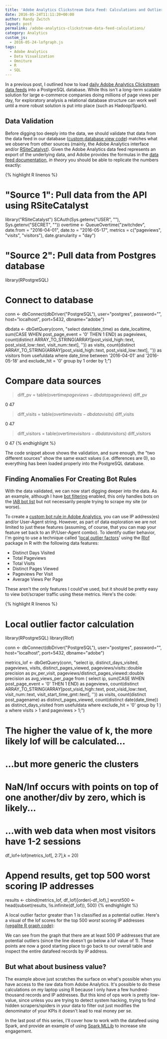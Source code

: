 ```yaml
---
title: 'Adobe Analytics Clickstream Data Feed: Calculations and Outlier Analysis'
date: 2016-05-24T11:11:20+00:00
author: Randy Zwitch
layout: post
permalink: /adobe-analytics-clickstream-data-feed-calculations/
category: Analytics
custom_js:
  - 2016-05-24-lofgraph.js
tags:
  - Adobe Analytics
  - Data Visualization
  - Omniture
  - R
  - SQL
---
```

In a previous post, I outlined how to load [daily Adobe Analytics Clickstream data feeds](http://randyzwitch.com/adobe-analytics-clickstream-data-feed-relational-database/) into a PostgreSQL database. While this isn't a long-term scalable solution for large e-commerce companies doing millions of page views per day, for exploratory analysis a relational database structure can work well until a more robust solution is put into place (such as Hadoop/Spark).

## Data Validation <groan>

Before digging too deeply into the data, we should validate that data from the data feed in our database ([custom database view code](https://gist.github.com/randyzwitch/7a9c48e7132e6ed9dfb0d02ec906961c)) matches what we observe from other sources (mainly, the Adobe Analytics interface and/or [RSiteCatalyst](http://randyzwitch.com/tag/rsitecatalyst/)). Given the Adobe Analytics data feed represents an export of the underlying data, and Adobe provides the formulas in the [data feed documentation](https://marketing.adobe.com/resources/help/en_US/sc/clickstream/datafeeds_calculate.html), _in theory_ you should be able to replicate the numbers exactly:

{% highlight R linenos %}
# "Source 1": Pull data from the API using RSiteCatalyst
library("RSiteCatalyst")
SCAuth(Sys.getenv("USER", ""), Sys.getenv("SECRET", ""))
overtime <- QueueOvertime("zwitchdev",
                           date.from = "2016-04-01",
                           date.to = "2016-05-17",
                           metrics = c("pageviews", "visits", "visitors"),
                           date.granularity = "day")

# "Source 2": Pull data from Postgres database
library(RPostgreSQL)

# Connect to database
conn <- dbConnect(dbDriver("PostgreSQL"),
                 user="postgres",
                 password="",
                 host="localhost",
                 port=5432,
                 dbname="adobe")

dbdata <- dbGetQuery(conn,
                     "select
                     date(date_time) as date_localtime,
                     sum(CASE WHEN post_page_event = '0' THEN 1 END) as pageviews,
                     count(distinct ARRAY_TO_STRING(ARRAY[post_visid_high::text, post_visid_low::text, visit_num::text], '')) as visits,
                     count(distinct ARRAY_TO_STRING(ARRAY[post_visid_high::text, post_visid_low::text], '')) as visitors
                     from usefuldata
                     where date_time between '2016-04-01' and '2016-05-18' and exclude_hit = '0'
                     group by 1
                     order by 1;")

# Compare data sources
> diff_pv = table(overtime$pageviews - dbdata$pageviews)
> diff_pv

0
47

> diff_visits = table(overtime$visits - dbdata$visits)
> diff_visits

0
47

> diff_visitors = table(overtime$visitors - dbdata$visitors)
> diff_visitors

0
47
{% endhighlight %}

The code snippet above shows the validation, and sure enough, the "two different sources" show the same exact values (i.e. differences are 0), so everything has been loaded properly into the PostgreSQL database.

## Finding Anomalies For Creating Bot Rules

With the data validated, we can now start digging deeper into the data. As an example, although I have [bot filtering](https://marketing.adobe.com/resources/help/en_US/reference/bot_rules.html) enabled, this only handles bots on the [IAB bot list](http://www.iab.com/guidelines/iab-abc-international-spiders-bots-list/) but not necessarily people trying to scrape my site (or worse).

To create a [custom bot rule in Adobe Analytics](https://marketing.adobe.com/resources/help/en_US/reference/t_create_bot_rules.html), you can use IP address(es) and/or User-Agent string. However, as part of data exploration we are not limited to just these features (assuming, of course, that you can map your feature set back to an IP/User-Agent combo). To identify outlier behavior, I'm going to use a technique called '[local outlier factors](http://www.dbs.ifi.lmu.de/Publikationen/Papers/LOF.pdf)' using the [Rlof](https://cran.r-project.org/web/packages/Rlof/index.html) package in R with the following data features:

  * Distinct Days Visited
  * Total Pageviews
  * Total Visits
  * Distinct Pages Viewed
  * Pageviews Per Visit
  * Average Views Per Page

These aren't the only features I could've used, but it should be pretty easy to view bot/scraper traffic using these metrics. Here's the code:

{% highlight R linenos %}
# Local outlier factor calculation
library(RPostgreSQL)
library(Rlof)

conn <- dbConnect(dbDriver("PostgreSQL"),
                  user="postgres",
                  password="",
                  host="localhost",
                  port=5432,
                  dbname="adobe")

metrics_lof <- dbGetQuery(conn,
                          "select
                          ip,
                          distinct_days_visited,
                          pageviews,
                          visits,
                          distinct_pages_viewed,
                          pageviews/visits::double precision as pv_per_visit,
                          pageviews/distinct_pages_viewed::double precision as avg_views_per_page
                          from
                          (
                          select
                          ip,
                          sum(CASE WHEN post_page_event = '0' THEN 1 END) as pageviews,
                          count(distinct ARRAY_TO_STRING(ARRAY[post_visid_high::text, post_visid_low::text, visit_num::text, visit_start_time_gmt::text], '')) as visits,
                          count(distinct post_pagename) as distinct_pages_viewed,
                          count(distinct date(date_time)) as distinct_days_visited
                          from usefuldata
                          where exclude_hit = '0'
                          group by 1
                          ) a
                          where visits > 1 and pageviews > 1;")


# The higher the value of k, the more likely lof will be calculated...
# ...but more generic the clusters
# NaN/Inf occurs with points on top of one another/div by zero, which is likely...
# ...with web data when most visitors have 1-2 sessions
df_lof<-lof(metrics_lof[, 2:7],k = 20)

# Append results, get top 500 worst scoring IP addresses
results <- cbind(metrics_lof, df_lof)[order(-df_lof),]
worst500 <- head(subset(results, !is.infinite(df_lof)), 500)
{% endhighlight %}

A local outlier factor greater than 1 is classified as a potential outlier. Here's a visual of the lof scores for the top 500 _worst_ scoring IP addresses [(vegalite R graph code)](https://gist.github.com/randyzwitch/178d72e01e30943f6af82c48a47c4478):

<div id="vis"></div>

We can see from the graph that there are at least 500 IP addresses that are potential outliers (since the line doesn't go below a lof value of 1). These points are now a good starting place to go back to our overall table and inspect the entire datafeed records by IP address.

## But what about business value?

The example above just scratches the surface on what's possible when you have access to the raw data from Adobe Analytics. It's possible to do these calculations on my laptop using R because I only have a few hundred-thousand records and IP addresses. But this kind of ops work is pretty low-value, since unless you are trying to detect system hacking, trying to find hidden scrapers/spiders in your data to filter out just modifies the denominator of your KPIs it doesn't lead to real money per se.

In the last post of this series, I'll cover how to work with the datafeed using Spark, and provide an example of using [Spark MLLib](http://spark.apache.org/docs/latest/mllib-guide.html) to increase site engagement.
